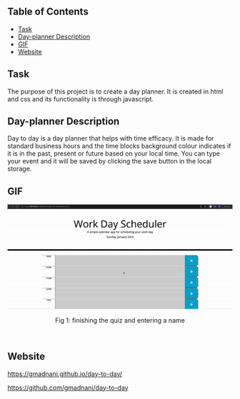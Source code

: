 ## Table of Contents
- [Task](#task)
- [Day-planner Description](#Day-planner-description)
- [GIF](#gif)
- [Website](#website)

## Task
The purpose of this project is to create a day planner. It is created in html and css and its functionality is through javascript.

## Day-planner Description 
Day to day is a day planner that helps with time efficacy. It is made for standard business hours and the time blocks background colour indicates if it is in the past, present or future based on your local time. You can type your event and it will be saved by clicking the save button in the local storage.

## GIF

<p align="center">
  <img src="gif.gif"  width="600" >
  <p align="center">Fig 1: finishing the quiz and entering a name</p>
  <br/>
</p>


## Website
https://gmadnani.github.io/day-to-day/

https://github.com/gmadnani/day-to-day